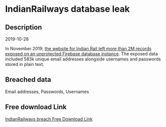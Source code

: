 # IndianRailways database leak

## Description

2019-10-28

In November 2019, <a href="https://medium.com/dvuln/why-you-should-choo-choo-choose-to-have-a-vulnerability-disclosure-policy-2m-accounts-exposed-7cd7eaec4da5" target="_blank" rel="noopener">the website for Indian Rail left more than 2M records exposed on an unprotected Firebase database instance</a>. The exposed data included 583k unique email addresses alongside usernames and passwords stored in plain text.

## Breached data

Email addresses, Passwords, Usernames

## Free download Link

[IndianRailways breach Free Download Link](https://tinyurl.com/2b2k277t)